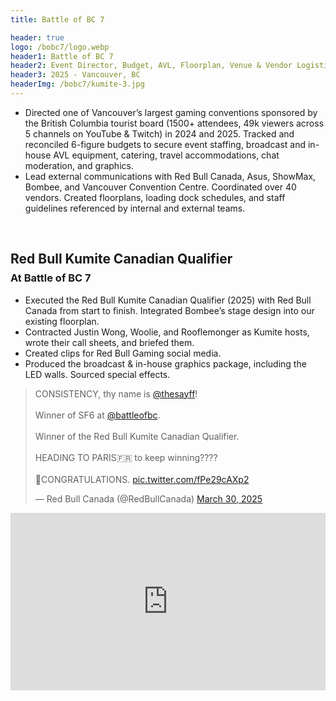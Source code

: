 ```yaml
---
title: Battle of BC 7

header: true
logo: /bobc7/logo.webp
header1: Battle of BC 7
header2: Event Director, Budget, AVL, Floorplan, Venue & Vendor Logistics
header3: 2025 - Vancouver, BC
headerImg: /bobc7/kumite-3.jpg
---
```


<script language='ts' setup>
import { onMounted } from 'vue';
import ImageViewer from "../.vitepress/components/ImageViewer.vue";

onMounted(() => {
    const s = document.createElement('script');
    s.setAttribute('src', 'https://platform.twitter.com/widgets.js');
    s.setAttribute('charset', 'utf-8');
    s.setAttribute('async', true);
    document.head.appendChild(s);
})
</script>

- Directed one of Vancouver’s largest gaming conventions sponsored by the British Columbia tourist board (1500+ attendees, 49k viewers across 5 channels on YouTube & Twitch) in 2024 and 2025. Tracked and reconciled 6-figure budgets to secure event staffing, broadcast and in-house AVL equipment, catering, travel accommodations, chat moderation, and graphics.
- Lead external communications with Red Bull Canada, Asus, ShowMax, Bombee, and Vancouver Convention Centre. Coordinated over 40 vendors. Created floorplans, loading dock schedules, and staff guidelines referenced by internal and external teams.

<ImageViewer :images="[
    { url: '/bobc7/bobc7-1.jpg', alt: 'Battle of BC 7 Crowd' },
    { url: '/bobc7/bobc7-2.jpg', alt: 'Team Japan wins Japan vs. The World Crew Battle' },
    { url: '/bobc7/bobc7-3.jpg', alt: 'Melee Top 8' },
]" />

<br>

<h2 style="margin-bottom: .5rem">Red Bull Kumite Canadian Qualifier</h2>

<h3 style="margin-top: .5rem">At Battle of BC 7</h3>

- Executed the Red Bull Kumite Canadian Qualifier (2025) with Red Bull Canada from start to finish. Integrated Bombee’s stage design into our existing floorplan. 
- Contracted Justin Wong, Woolie, and Rooflemonger as Kumite hosts, wrote their call sheets, and briefed them.
- Created clips for Red Bull Gaming social media.
- Produced the broadcast & in-house graphics package, including the LED walls. Sourced special effects.

<ImageViewer :images="[
    { url: '/bobc7/kumite-2.jpg', alt: 'Red Bull Canadian Kumite Qualifier Contenders' },
    { url: '/bobc7/kumite-3.jpg', alt: 'Sayff wins!' },
    { url: '/bobc7/kumite-1.jpg', alt: 'Red Bull Kumite Hosts: Woolie, Justin Wong, Rooflemonger' },
]" />

<blockquote class="twitter-tweet"><p lang="en" dir="ltr">CONSISTENCY, thy name is <a href="https://twitter.com/thesayff?ref_src=twsrc%5Etfw">@thesayff</a>!<br><br>Winner of SF6 at <a href="https://twitter.com/battleofbc?ref_src=twsrc%5Etfw">@battleofbc</a>.<br><br>Winner of the Red Bull Kumite Canadian Qualifier.<br><br>HEADING TO PARIS🇫🇷 to keep winning???? <br><br>🥇CONGRATULATIONS. <a href="https://t.co/fPe29cAXp2">pic.twitter.com/fPe29cAXp2</a></p>&mdash; Red Bull Canada (@RedBullCanada) <a href="https://twitter.com/RedBullCanada/status/1906195192467923229?ref_src=twsrc%5Etfw">March 30, 2025</a></blockquote>

<iframe style="aspect-ratio: 16 / 9;" width="100%" height="auto" src="https://www.youtube.com/embed/Qm0jGHKthok?si=5y8ypOjb1IWV-wxo" title="YouTube video player" frameborder="0" allow="accelerometer; autoplay; clipboard-write; encrypted-media; gyroscope; picture-in-picture; web-share" referrerpolicy="strict-origin-when-cross-origin" allowfullscreen></iframe>